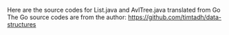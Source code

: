 Here are the source codes for List.java and AvlTree.java translated from Go
The Go source codes are from the author: https://github.com/timtadh/data-structures
